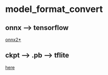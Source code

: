 # model_format_convert

## onnx --> tensorflow
[onnx2*](onnx格式转换.md)

## ckpt --> .pb --> tflite
[here](tensoflow格式转换.md)

